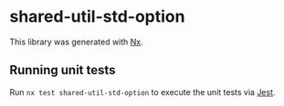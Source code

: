 # shared-util-std-option

This library was generated with [Nx](https://nx.dev).

## Running unit tests

Run `nx test shared-util-std-option` to execute the unit tests via [Jest](https://jestjs.io).
